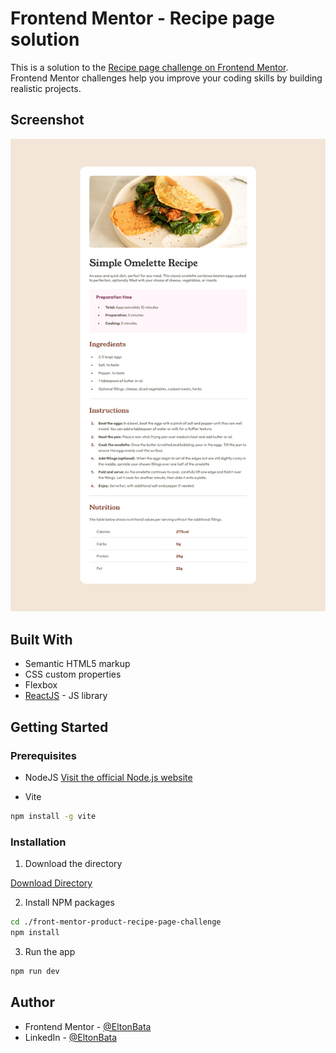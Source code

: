# Frontend Mentor - Recipe page solution

This is a solution to the [Recipe page challenge on Frontend Mentor](https://www.frontendmentor.io/challenges/recipe-page-KiTsR8QQKm). Frontend Mentor challenges help you improve your coding skills by building realistic projects. 

## Screenshot

![](./screenshot.png)

## Built With

- Semantic HTML5 markup
- CSS custom properties
- Flexbox
- [ReactJS](https://reactjs.org/) - JS library

## Getting Started

### Prerequisites

- NodeJS
[Visit the official Node.js website](https://nodejs.org/en/download/)

- Vite
```sh
npm install -g vite
```

### Installation

1. Download the directory

[Download Directory](https://download-directory.github.io/?url=https%3A%2F%2Fgithub.com%2FEltonBata%2FFrontend-Mentor-Challenges%2Ftree%2Fmaster%2Ffrontend-mentor-product-recipe-page-challenge)

2. Install NPM packages

```sh
cd ./front-mentor-product-recipe-page-challenge
npm install 
```

3. Run the app

```sh
npm run dev
```

## Author

- Frontend Mentor - [@EltonBata](https://www.frontendmentor.io/profile/EltonBata)
- LinkedIn - [@EltonBata](www.linkedin.com/in/eltonbata)
